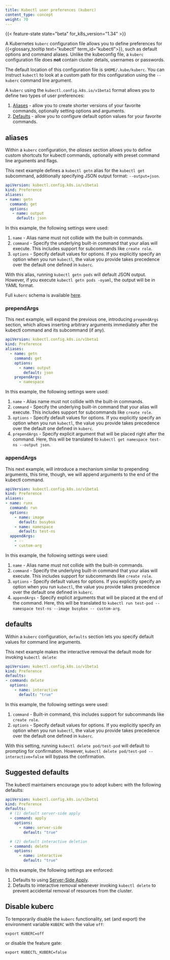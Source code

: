 ```yaml
---
title: Kubectl user preferences (kuberc)
content_type: concept
weight: 70
---
```


{{< feature-state state="beta" for_k8s_version="1.34" >}}

A Kubernetes `kuberc` configuration file allows you to define preferences for
{{<glossary_tooltip text="kubectl" term_id="kubectl">}},
such as default options and command aliases. Unlike the kubeconfig file, a `kuberc`
configuration file does **not** contain cluster details, usernames or passwords.

The default location of this configuration file is `$HOME/.kube/kuberc`.
You can instruct `kubectl` to look at a custom path for this configuration using
the `--kuberc` command line argument.

A `kuberc` using the `kubectl.config.k8s.io/v1beta1` format allows you to define
two types of user preferences:

1. [Aliases](#aliases) - allow you to create shorter versions of your favorite
   commands, optionally setting options and arguments.
2. [Defaults](#defaults) - allow you to configure default option values for your
   favorite commands.

## aliases

Within a `kuberc` configuration, the _aliases_ section allows you to define custom
shortcuts for kubectl commands, optionally with preset command line arguments
and flags.

This next example defines a `kubectl getn` alias for the `kubectl get` subcommand,
additionally specifying JSON output format: `--output=json`.

```yaml
apiVersion: kubectl.config.k8s.io/v1beta1
kind: Preference
aliases:
- name: getn
  command: get
  options:
   - name: output
     default: json
```

In this example, the following settings were used:

1. `name` - Alias name must not collide with the built-in commands.
1. `command` - Specify the underlying built-in command that your alias will execute.
   This includes support for subcommands like `create role`.
1. `options` - Specify default values for options. If you explicitly specify an option
   when you run `kubectl`, the value you provide takes precedence over the default
   one defined in `kuberc`.

With this alias, running `kubectl getn pods` will default JSON output. However,
if you execute `kubectl getn pods -oyaml`, the output will be in YAML format.

Full `kuberc` schema is available [here](/docs/reference/config-api/kubelet-config.v1beta1/).

### prependArgs

This next example, will expand the previous one, introducing `prependArgs` section,
which allows inserting arbitrary arguments immediately after the kubectl command
and its subcommand (if any).

```yaml
apiVersion: kubectl.config.k8s.io/v1beta1
kind: Preference
aliases:
  - name: getn
    command: get
    options:
      - name: output
        default: json
    prependArgs:
      - namespace
```

In this example, the following settings were used:

1. `name` - Alias name must not collide with the built-in commands.
1. `command` - Specify the underlying built-in command that your alias will execute.
   This includes support for subcommands like `create role`.
1. `options` - Specify default values for options. If you explicitly specify an option
   when you run `kubectl`, the value you provide takes precedence over the default
   one defined in `kuberc`.
1. `prependArgs` - Specify explicit argument that will be placed right after the
   command. Here, this will be translated to `kubectl get namespace test-ns --output json`.

### appendArgs

This next example, will introduce a mechanism similar to prepending arguments,
this time, though, we will append arguments to the end of the kubectl command.

```yaml
apiVersion: kubectl.config.k8s.io/v1beta1
kind: Preference
aliases:
- name: runx
  command: run
  options:
    - name: image
      default: busybox
    - name: namespace
      default: test-ns
  appendArgs:
    - --
    - custom-arg
```

In this example, the following settings were used:

1. `name` - Alias name must not collide with the built-in commands.
1. `command` - Specify the underlying built-in command that your alias will execute.
   This includes support for subcommands like `create role`.
1. `options` - Specify default values for options. If you explicitly specify an option
   when you run `kubectl`, the value you provide takes precedence over the default
   one defined in `kuberc`.
1. `appendArgs` - Specify explicit arguments that will be placed at the end of the
   command. Here, this will be translated to `kubectl run test-pod --namespace test-ns --image busybox -- custom-arg`.

## defaults

Within a `kuberc` configuration, `defaults` section lets you specify default values
for command line arguments.

This next example makes the interactive removal the default mode for invoking
`kubectl delete`:

```yaml
apiVersion: kubectl.config.k8s.io/v1beta1
kind: Preference
defaults:
- command: delete
  options:
    - name: interactive
      default: "true"
```

In this example, the following settings were used:

1. `command` - Built-in command, this includes support for subcommands like `create role`.
1. `options` - Specify default values for options. If you explicitly specify an option
   when you run `kubectl`, the value you provide takes precedence over the default
   one defined in `kuberc`.

With this setting, running `kubectl delete pod/test-pod` will default to prompting for confirmation.
However, `kubectl delete pod/test-pod --interactive=false` will bypass the confirmation.

## Suggested defaults

The kubectl maintainers encourage you to adopt kuberc with the following defaults:

```yaml
apiVersion: kubectl.config.k8s.io/v1beta1
kind: Preference
defaults:
  # (1) default server-side apply
  - command: apply
    options:
      - name: server-side
        default: "true"

  # (2) default interactive deletion
  - command: delete
    options:
      - name: interactive
        default: "true"
```

In this example, the following settings are enforced:
1. Defaults to using [Server-Side Apply](/docs/reference/using-api/server-side-apply/).
1. Defaults to interactive removal whenever invoking `kubectl delete` to prevent
   accidental removal of resources from the cluster.


## Disable kuberc

To temporarily disable the `kuberc` functionality, set (and export) the environment
variable `KUBERC` with the value `off`:

```shell
export KUBERC=off
```

or disable the feature gate:

```shell
export KUBECTL_KUBERC=false
```
